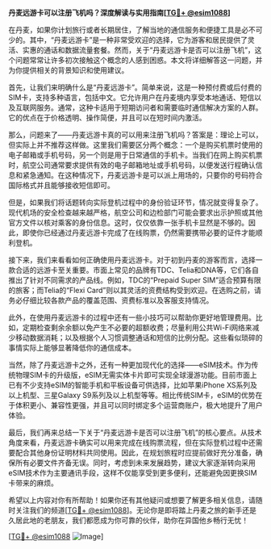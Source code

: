 **丹麦远游卡可以注册飞机吗？深度解读与实用指南[[TG💪+ @esim1088](https://t.me/s/esim1088)]**

在丹麦，如果你计划旅行或者长期居住，了解当地的通信服务和便捷工具是必不可少的。其中，“丹麦远游卡”是一种非常受欢迎的选择，它为游客和居民提供了灵活、实惠的通话和数据流量套餐。然而，关于“丹麦远游卡是否可以注册飞机”，这个问题常常让许多初次接触这个概念的人感到困惑。本文将详细解答这一问题，并为你提供相关的背景知识和使用建议。

首先，让我们来明确什么是“丹麦远游卡”。简单来说，这是一种预付费或后付费的SIM卡，支持多种语言，包括中文。它允许用户在丹麦境内享受本地通话、短信以及互联网服务。通常，这种卡适用于短期访问者和需要临时通信解决方案的人群。它的优点在于价格透明、操作简便，并且可以在短时间内激活。

那么，问题来了——丹麦远游卡真的可以用来注册飞机吗？答案是：理论上可以，但实际上并不推荐这样做。这里我们需要区分两个概念：一个是购买机票时使用的电子邮箱或手机号码，另一个则是用于日常通信的手机卡。当我们在网上购买机票时，航空公司通常要求提供有效的电子邮箱地址或手机号码，以便发送行程确认信息和紧急通知。在这种情况下，丹麦远游卡是可以派上用场的，只要你的号码符合国际格式并且能够接收短信即可。

但是，如果我们将话题转向实际登机过程中的身份验证环节，情况就变得复杂了。现代机场的安全检查越来越严格，航空公司和边检部门可能会要求出示护照或其他官方文件以核对乘客的身份信息。这时，仅仅依靠一张手机卡显然是不够的。因此，即使你已经通过丹麦远游卡完成了在线购票，仍然需要携带必要的证件才能顺利登机。

接下来，我们来看看如何正确使用丹麦远游卡。对于初到丹麦的游客而言，选择一款合适的远游卡至关重要。市面上常见的品牌有TDC、Telia和DNA等，它们各自推出了针对不同需求的产品线。例如，TDC的“Prepaid Super SIM”适合预算有限的旅客；而Telia的“Flexi Card”则以其灵活的资费结构受到欢迎。在选购之前，请务必仔细比较各款产品的覆盖范围、资费标准以及客服支持情况。

此外，在使用丹麦远游卡的过程中还有一些小技巧可以帮助你更好地管理费用。比如，定期检查剩余余额以免产生不必要的超额收费；尽量利用公共Wi-Fi网络来减少移动数据消耗；以及根据个人习惯调整通话和短信的比例分配。这些看似琐碎的事情实际上能够显著降低你的通信成本。

当然，除了丹麦远游卡之外，还有一种更加现代化的选择——eSIM技术。作为传统物理SIM卡的升级版，eSIM无需实体卡片即可实现全球漫游功能。目前市面上已有不少支持eSIM的智能手机和平板设备可供选择，比如苹果iPhone XS系列及以上机型、三星Galaxy S9系列及以上机型等等。相比传统SIM卡，eSIM的优势在于体积更小、兼容性更强，并且可以同时绑定多个运营商账户，极大地提升了用户体验。

最后，我们再来总结一下关于“丹麦远游卡是否可以注册飞机”的核心要点。从技术角度来看，丹麦远游卡确实可以用来完成在线购票流程，但在实际登机过程中还需要配合其他身份证明材料共同使用。因此，在规划旅程时应提前做好充分准备，确保所有必要文件齐备无误。同时，考虑到未来发展趋势，建议大家逐渐转向采用eSIM技术作为主要通讯手段，这样不仅能享受到更多便利，还能避免因更换SIM卡带来的麻烦。

希望以上内容对你有所帮助！如果你还有其他疑问或想要了解更多相关信息，请随时关注我们的频道[[TG💪+ @esim1088](https://t.me/s/esim1088)]。无论你是即将踏上丹麦之旅的新手还是久居此地的老朋友，我们都愿成为你可靠的伙伴，助你在异国他乡畅行无忧！

[[TG💪+ @esim1088](https://t.me/s/esim1088) ![Image](https://i.postimg.cc/4NQfJmqS/Snipaste-2025-05-13-00-14-12.png)]